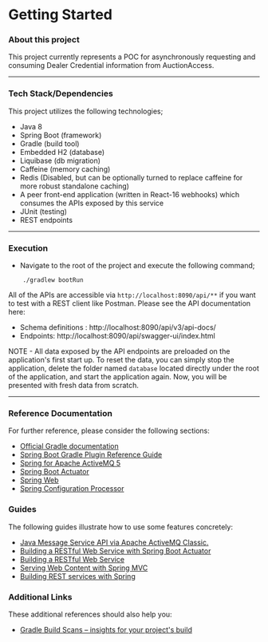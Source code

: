 # Getting Started

### About this project
This project currently represents a POC for asynchronously requesting and consuming Dealer Credential information from AuctionAccess.

---

### Tech Stack/Dependencies
This project utilizes the following technologies;
- Java 8
- Spring Boot (framework)
- Gradle (build tool)
- Embedded H2 (database)
- Liquibase (db migration)
- Caffeine (memory caching)
- Redis (Disabled, but can be optionally turned to replace caffeine for more robust standalone caching)
- A peer front-end application (written in React-16 webhooks) which consumes the APIs exposed by this service
- JUnit (testing)
- REST endpoints
    
---
    
### Execution
- Navigate to the root of the project and execute the following command;

```
    ./gradlew bootRun
```

All of the APIs are accessible via `http://localhost:8090/api/**` if you want to test with a REST client like Postman.
Please see the API documentation here:

   - Schema definitions : http://localhost:8090/api/v3/api-docs/
   - Endpoints: http://localhost:8090/api/swagger-ui/index.html
    
    
NOTE - All data exposed by the API endpoints are preloaded on the application's first start up. To reset the data, 
you can simply stop the application, delete the folder named `database` located directly under the root of the application, 
and start the application again. Now, you will be presented with fresh data from scratch.



---



### Reference Documentation
For further reference, please consider the following sections:

* [Official Gradle documentation](https://docs.gradle.org)
* [Spring Boot Gradle Plugin Reference Guide](https://docs.spring.io/spring-boot/docs/2.2.5.RELEASE/gradle-plugin/reference/html/)
* [Spring for Apache ActiveMQ 5](https://docs.spring.io/spring-boot/docs/2.2.5.RELEASE/reference/htmlsingle/#boot-features-activemq)
* [Spring Boot Actuator](https://docs.spring.io/spring-boot/docs/2.2.5.RELEASE/reference/htmlsingle/#production-ready)
* [Spring Web](https://docs.spring.io/spring-boot/docs/2.2.5.RELEASE/reference/htmlsingle/#boot-features-developing-web-applications)
* [Spring Configuration Processor](https://docs.spring.io/spring-boot/docs/2.2.5.RELEASE/reference/htmlsingle/#configuration-metadata-annotation-processor)

### Guides
The following guides illustrate how to use some features concretely:

* [Java Message Service API via Apache ActiveMQ Classic.](https://spring.io/guides/gs/messaging-jms/)
* [Building a RESTful Web Service with Spring Boot Actuator](https://spring.io/guides/gs/actuator-service/)
* [Building a RESTful Web Service](https://spring.io/guides/gs/rest-service/)
* [Serving Web Content with Spring MVC](https://spring.io/guides/gs/serving-web-content/)
* [Building REST services with Spring](https://spring.io/guides/tutorials/bookmarks/)

### Additional Links
These additional references should also help you:

* [Gradle Build Scans – insights for your project's build](https://scans.gradle.com#gradle)

